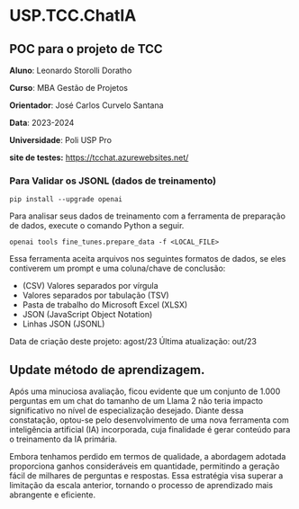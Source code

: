 
# USP.TCC.ChatIA

## POC para o projeto de TCC

**Aluno**: Leonardo Storolli Doratho

**Curso**: MBA Gestão de Projetos

**Orientador**: José Carlos Curvelo Santana

**Data**: 2023-2024

**Universidade**: Poli USP Pro


**site de testes:** 
https://tcchat.azurewebsites.net/




### Para Validar os JSONL (dados de treinamento)
`pip install --upgrade openai `


Para analisar seus dados de treinamento com a ferramenta de preparação de dados, execute o comando Python a seguir. 


`openai tools fine_tunes.prepare_data -f <LOCAL_FILE>`

Essa ferramenta aceita arquivos nos seguintes formatos de dados, se eles contiverem um prompt e uma coluna/chave de conclusão:

- (CSV) Valores separados por vírgula
- Valores separados por tabulação (TSV)
- Pasta de trabalho do Microsoft Excel (XLSX)
- JSON (JavaScript Object Notation)
- Linhas JSON (JSONL)

Data de criação deste projeto: agost/23
Última atualização: out/23


## Update método de aprendizagem. 
Após uma minuciosa avaliação, ficou evidente que um conjunto de 1.000 perguntas em um chat do tamanho de um Llama 2 não teria impacto significativo no nível de especialização desejado. Diante dessa constatação, optou-se pelo desenvolvimento de uma nova ferramenta com inteligência artificial (IA) incorporada, cuja finalidade é gerar conteúdo para o treinamento da IA primária.

Embora tenhamos perdido em termos de qualidade, a abordagem adotada proporciona ganhos consideráveis em quantidade, permitindo a geração fácil de milhares de perguntas e respostas. Essa estratégia visa superar a limitação da escala anterior, tornando o processo de aprendizado mais abrangente e eficiente.
